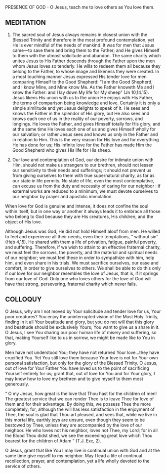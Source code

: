PRESENCE OF GOD - O Jesus, teach me to love others as You love them.

## MEDITATION

1. The sacred soul of Jesus always remains in closest union with the Blessed Trinity and therefore in the most profound contemplation, yet He is ever mindful of the needs of mankind. It was for men that Jesus came—to save them and bring them to the Father; and He gives Himself to them with the utmost solicitude and abandon. The same charity which unites Jesus to His Father descends through the Father upon the men whom Jesus loves so tenderly. He wills to redeem them all because they belong to the Father, to whose image and likeness they were created. In a most touching manner Jesus expressed His tender love for men comparing Himself to the Good Shepherd: “I am the Good Shepherd; and I know Mine, and Mine know Me. As the Father knoweth Me and I know the Father: and I lay down My life for My sheep” (Jn 10,14.15). Jesus likens His union with us to the union He enjoys with His Father, the terms of comparison being knowledge and love. Certainly it is only a simple similitude and yet Jesus delights to speak of it. He sees and knows the Father in the splendor of His glory, but He also sees and knows each one of us in the reality of our poverty, sorrows, and
longings. He loves the Father, and gives Himself totally for His glory, and at the same time He loves each one of us and gives Himself wholly for our salvation; or rather Jesus sees and knows us only in the Father and in relation to Him. This is the very reason for His love and for everything He has done for us; His infinite love for the Father has made Him the Good Shepherd who gives His life for His sheep.


2. Our love and contemplation of God, our desire for intimate union with Him, should not make us strangers to our brethren, should not lessen our sensitivity to their needs and sufferings; it should not prevent us from giving ourselves to them with true supernatural charity, as far as our state in life permits. No state of life, even the most contemplative, can excuse us from the duty and necessity of caring for our neighbor : if external works are reduced to a minimum, we must devote ourselves to our neighbor by prayer and apostolic immolation.

When love for God is genuine and intense, it does not confine the soul within itself, but in one way or another it always leads it to embrace all those who belong to God because they are His creatures, His children, and the object of His love.

Although Jesus was God, He did not hold Himself aloof from men. He willed to feel and experience all their needs, even their temptations, “ without sin” (Heb 4,15). He shared with them a life of privation, fatigue, painful poverty, and suffering. Therefore, if we wish to attain to an effective fraternal charity, we must feel the sorrows, the poverty, and the material and spiritual needs of our neighbor; we must feel these in order to sympathize with him, help him, and even share in his trials. We must sacrifice ourselves, our ease and comfort, in order to give ourselves to others. We shall be able to do this only if our love for our neighbor resembles the love of Jesus, that is, if it springs from our love of God. Only one who loves others for the love of God will have that strong, persevering, fraternal charity which never fails.


## COLLOQUY

O Jesus, why am I not moved by Your solicitude and tender love for us, Your poor creatures? You enjoy the uninterrupted vision of the Most Holy Trinity, finding in it all Your beatitude and glory, but you do not will that this glory and beatitude should be exclusively Yours; You want to give us a share in it. O Jesus, I see You sharing our poor human life of misery and suffering, so that, making Yourself like to us in sorrow, we might be made like to You in glory.

Men have not understood You; they have not returned Your love...they have crucified You. Yet You still love them because Your love is not for Your own personal satisfaction, but only for the glory of the Blessed Trinity. O Jesus, out of love for Your Father You have loved us to the point of sacrificing Yourself entirely for us; grant that, out of love for You and for Your glory, I may know how to love my brethren and to give myself to them most generously.

“ O my Jesus, how great is the love that Thou hast for the children of men! The greatest service that we can render Thee is to leave Thee for love of them and for their advantage. By doing this, we possess Thee the more completely; for, although the will has less satisfaction in the enjoyment of Thee, the soul is glad that Thou art pleased, and sees that, while we live in this mortal life, earthly joys are unsure, even though they seem to be bestowed by Thee, unless they are accompanied by the love of our neighbor. He who loves not his neighbor, loves not Thee, my Lord; for in all the Blood Thou didst shed, we see the exceeding great love which Thou bearest for the children of Adam ” (T.J. Exc, 2).

O Jesus, grant that like You I may live in continual union with God and at the same time give myself to my neighbor. May I lead a life of continual recollection, prayer, and contemplation, yet a life wholly devoted to the service of others.